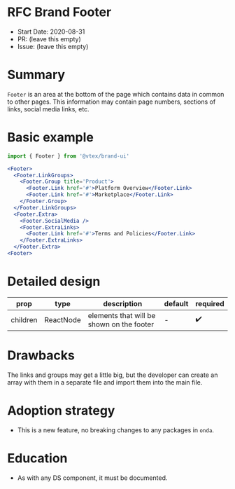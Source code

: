 # RFC Brand Footer

- Start Date: 2020-08-31
- PR: (leave this empty)
- Issue: (leave this empty)

# Summary

`Footer` is an area at the bottom of the page which contains data in common to other pages. This information may contain page numbers, sections of links, social media links, etc.

# Basic example

```jsx
import { Footer } from '@vtex/brand-ui'

<Footer>
  <Footer.LinkGroups>
    <Footer.Group title='Product'>
      <Footer.Link href='#'>Platform Overview</Footer.Link>
      <Footer.Link href='#'>Marketplace</Footer.Link>
    </Footer.Group>
  </Footer.LinkGroups>
  <Footer.Extra>
    <Footer.SocialMedia />
    <Footer.ExtraLinks>
      <Footer.Link href='#'>Terms and Policies</Footer.Link>
    </Footer.ExtraLinks>
  </Footer.Extra>
<Footer>
```

# Detailed design

| prop     | type        | description             | default | required |
| -------- | ----------- | ----------------------- | -------- | ------ |
| children | ReactNode | elements that will be shown on the footer | - | ✔️ |

# Drawbacks

The links and groups may get a little big, but the developer can create an array with them in a separate file and import them into the main file.

# Adoption strategy 

- This is a new feature, no breaking changes to any packages in `onda`.

# Education 

- As with any DS component, it must be documented.
